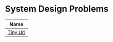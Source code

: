 # System Design Problems

| Name                          |
| ----------------------------- |
| [Tiny Url](TinyUrl/README.md) |
